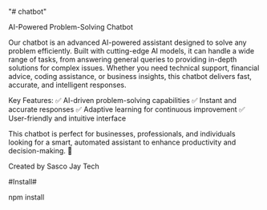 "# chatbot" 


AI-Powered Problem-Solving Chatbot

Our chatbot is an advanced AI-powered assistant designed to solve any problem efficiently. Built with cutting-edge AI models, it can handle a wide range of tasks, from answering general queries to providing in-depth solutions for complex issues. Whether you need technical support, financial advice, coding assistance, or business insights, this chatbot delivers fast, accurate, and intelligent responses.

Key Features:
✅ AI-driven problem-solving capabilities
✅ Instant and accurate responses
✅ Adaptive learning for continuous improvement
✅ User-friendly and intuitive interface

This chatbot is perfect for businesses, professionals, and individuals looking for a smart, automated assistant to enhance productivity and decision-making. 🚀


Created by Sasco Jay Tech

#Install#

npm install
